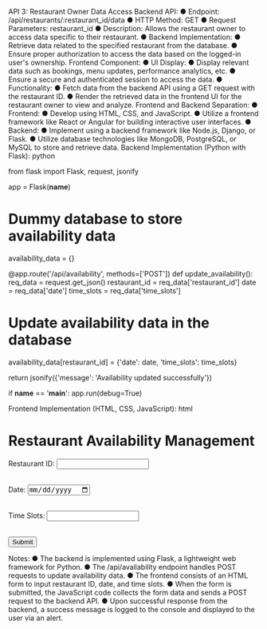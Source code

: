 API 3: Restaurant Owner Data Access
Backend API:
●	Endpoint: /api/restaurants/:restaurant_id/data
●	HTTP Method: GET
●	Request Parameters: restaurant_id
●	Description: Allows the restaurant owner to access data specific to their restaurant.
●	Backend Implementation:
●	Retrieve data related to the specified restaurant from the database.
●	Ensure proper authorization to access the data based on the logged-in user's ownership.
Frontend Component:
●	UI Display:
●	Display relevant data such as bookings, menu updates, performance analytics, etc.
●	Ensure a secure and authenticated session to access the data.
●	Functionality:
●	Fetch data from the backend API using a GET request with the restaurant ID.
●	Render the retrieved data in the frontend UI for the restaurant owner to view and analyze.
Frontend and Backend Separation:
●	Frontend:
●	Develop using HTML, CSS, and JavaScript.
●	Utilize a frontend framework like React or Angular for building interactive user interfaces.
●	Backend:
●	Implement using a backend framework like Node.js, Django, or Flask.
●	Utilize database technologies like MongoDB, PostgreSQL, or MySQL to store and retrieve data.
Backend Implementation (Python with Flask):
python

from flask import Flask, request, jsonify

app = Flask(__name__)

# Dummy database to store availability data
availability_data = {}

@app.route('/api/availability', methods=['POST'])
def update_availability():
 req_data = request.get_json()
 restaurant_id = req_data['restaurant_id']
 date = req_data['date']
 time_slots = req_data['time_slots']
 
 # Update availability data in the database
 availability_data[restaurant_id] = {'date': date, 'time_slots': time_slots}
 
 return jsonify({'message': 'Availability updated successfully'})

if __name__ == '__main__':
 app.run(debug=True)

Frontend Implementation (HTML, CSS, JavaScript):
html

<!DOCTYPE html>
<html lang="en">
<head>
 <meta charset="UTF-8">
 <meta name="viewport" content="width=device-width, initial-scale=1.0">
 <title>Restaurant Availability Management</title>
 <link rel="stylesheet" href="styles.css">
</head>
<body>
 <h1>Restaurant Availability Management</h1>
 <form id="availabilityForm">
 <label for="restaurantId">Restaurant ID:</label>
 <input type="text" id="restaurantId" name="restaurantId" required><br><br>
 
 <label for="date">Date:</label>
 <input type="date" id="date" name="date" required><br><br>
 
 <label for="timeSlots">Time Slots:</label>
 <input type="text" id="timeSlots" name="timeSlots" required><br><br>
 
 <button type="submit">Submit</button>
 </form>

 <script>
 document.getElementById('availabilityForm').addEventListener('submit', function(event) {
 event.preventDefault();
 const form = event.target;
 const formData = new FormData(form);
 const requestData = {
 restaurant_id: formData.get('restaurantId'),
 date: formData.get('date'),
 time_slots: formData.get('timeSlots').split(',')
 };

 fetch('/api/availability', {
 method: 'POST',
 headers: {
 'Content-Type': 'application/json',
 },
 body: JSON.stringify(requestData),
 })
 .then(response => response.json())
 .then(data => {
 console.log(data.message);
 alert(data.message);
 })
 .catch(error => {
 console.error('Error:', error);
 alert('An error occurred while updating availability.');
 });
 });
 </script>
</body>
</html>

Notes:
●	The backend is implemented using Flask, a lightweight web framework for Python.
●	The /api/availability endpoint handles POST requests to update availability data.
●	The frontend consists of an HTML form to input restaurant ID, date, and time slots.
●	When the form is submitted, the JavaScript code collects the form data and sends a POST request to the backend API.
●	Upon successful response from the backend, a success message is logged to the console and displayed to the user via an alert.
